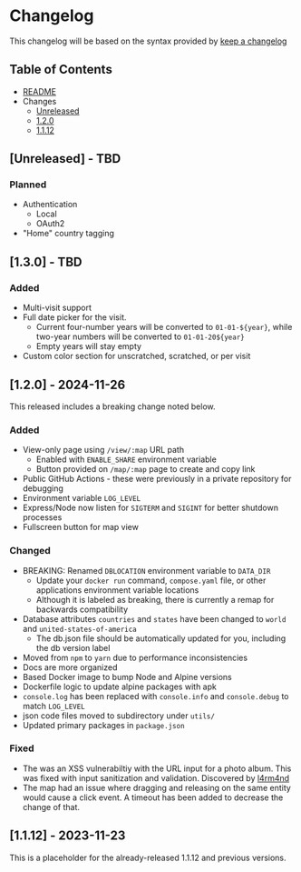 # Changelog

This changelog will be based on the syntax provided by [keep a changelog](https://keepachangelog.com/)

## Table of Contents
  - [README](../README.md)
  - Changes
    - [Unreleased](#unreleased---tbd)
    - [1.2.0](#120---2024-11-26)
    - [1.1.12](#1112---2023-11-23)

## [Unreleased] - TBD

### Planned
- Authentication
  - Local
  - OAuth2
- "Home" country tagging

## [1.3.0] - TBD

### Added
- Multi-visit support
- Full date picker for the visit.
  - Current four-number years will be converted to `01-01-${year}`, while two-year numbers will be converted to `01-01-20${year}`
  - Empty years will stay empty
- Custom color section for unscratched, scratched, or per visit

## [1.2.0] - 2024-11-26

This released includes a breaking change noted below.

### Added
- View-only page using `/view/:map` URL path
  - Enabled with `ENABLE_SHARE` environment variable
  - Button provided on `/map/:map` page to create and copy link
- Public GitHub Actions - these were previously in a private repository for debugging
- Environment variable `LOG_LEVEL`
- Express/Node now listen for `SIGTERM` and `SIGINT` for better shutdown processes
- Fullscreen button for map view

### Changed
- BREAKING: Renamed `DBLOCATION` environment variable to `DATA_DIR`
  - Update your `docker run` command, `compose.yaml` file, or other applications environment variable locations
  - Although it is labeled as breaking, there is currently a remap for backwards compatibility
- Database attributes `countries` and `states` have been changed to `world` and `united-states-of-america`
  - The db.json file should be automatically updated for you, including the db version label
- Moved from `npm` to `yarn` due to performance inconsistencies
- Docs are more organized
- Based Docker image to bump Node and Alpine versions
- Dockerfile logic to update alpine packages with apk
- `console.log` has been replaced with `console.info` and `console.debug` to match `LOG_LEVEL`
- json code files moved to subdirectory under `utils/`
- Updated primary packages in `package.json`

### Fixed
- The was an XSS vulnerabiltiy with the URL input for a photo album. This was fixed with input sanitization and validation. Discovered by [l4rm4nd](https://github.com/l4rm4nd)
- The map had an issue where dragging and releasing on the same entity would cause a click event. A timeout has been added to decrease the change of that.

## [1.1.12] - 2023-11-23

This is a placeholder for the already-released 1.1.12 and previous versions.
